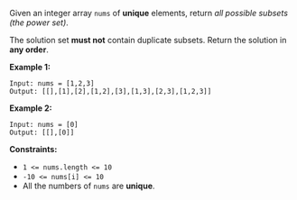 Given an integer array `nums` of **unique** elements, return _all possible
subsets (the power set)_.

The solution set **must not** contain duplicate subsets. Return the solution
in **any order**.



**Example 1:**

    
    
    Input: nums = [1,2,3]
    Output: [[],[1],[2],[1,2],[3],[1,3],[2,3],[1,2,3]]
    

**Example 2:**

    
    
    Input: nums = [0]
    Output: [[],[0]]
    



**Constraints:**

  * `1 <= nums.length <= 10`
  * `-10 <= nums[i] <= 10`
  * All the numbers of `nums` are **unique**.


